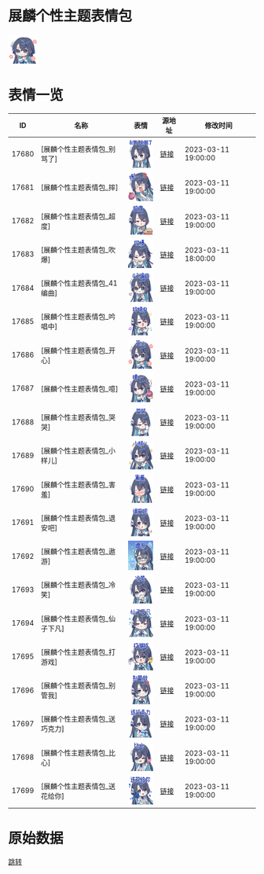 # 展麟个性主题表情包

<img src="./cover.png" height="60" alt="cover" />

# 表情一览

|ID|名称|表情|源地址|修改时间|
|----|----|----|----|----|
|17680|[展麟个性主题表情包_别骂了]|<img src="./pic/017680_%5B展麟个性主题表情包_别骂了%5D.png" height="60" alt="别骂了"/>|[链接](https://i0.hdslb.com/bfs/garb/daf597a17ac561ced413ca62277a52886eaccae5.png)|2023-03-11 19:00:00|
|17681|[展麟个性主题表情包_摔]|<img src="./pic/017681_%5B展麟个性主题表情包_摔%5D.png" height="60" alt="摔"/>|[链接](https://i0.hdslb.com/bfs/garb/cdf41670e518eeb2472a11e27a2d0212d84f92a6.png)|2023-03-11 19:00:00|
|17682|[展麟个性主题表情包_超度]|<img src="./pic/017682_%5B展麟个性主题表情包_超度%5D.png" height="60" alt="超度"/>|[链接](https://i0.hdslb.com/bfs/garb/45a230601a4ca684cb42fdc71811968392bcbc96.png)|2023-03-11 19:00:00|
|17683|[展麟个性主题表情包_吹爆]|<img src="./pic/017683_%5B展麟个性主题表情包_吹爆%5D.png" height="60" alt="吹爆"/>|[链接](https://i0.hdslb.com/bfs/garb/eb220b2da86670a92f6ce7dfb20b60ab2d7bce08.png)|2023-03-11 18:00:00|
|17684|[展麟个性主题表情包_41编曲]|<img src="./pic/017684_%5B展麟个性主题表情包_41编曲%5D.png" height="60" alt="41编曲"/>|[链接](https://i0.hdslb.com/bfs/garb/d3b914d240d2249165edf423f11ed6cc3ac95908.png)|2023-03-11 19:00:00|
|17685|[展麟个性主题表情包_吟唱中]|<img src="./pic/017685_%5B展麟个性主题表情包_吟唱中%5D.png" height="60" alt="吟唱中"/>|[链接](https://i0.hdslb.com/bfs/garb/b49ac6527068e2bd5949c10bfd7df5d39e92459d.png)|2023-03-11 19:00:00|
|17686|[展麟个性主题表情包_开心]|<img src="./pic/017686_%5B展麟个性主题表情包_开心%5D.png" height="60" alt="开心"/>|[链接](https://i0.hdslb.com/bfs/garb/eaf135e266bc6e6763ff2dd2c6e629289c784be7.png)|2023-03-11 19:00:00|
|17687|[展麟个性主题表情包_噫]|<img src="./pic/017687_%5B展麟个性主题表情包_噫%5D.png" height="60" alt="噫"/>|[链接](https://i0.hdslb.com/bfs/garb/716f53e4f5061e02a8f6926e197157c4920bebc7.png)|2023-03-11 19:00:00|
|17688|[展麟个性主题表情包_哭哭]|<img src="./pic/017688_%5B展麟个性主题表情包_哭哭%5D.png" height="60" alt="哭哭"/>|[链接](https://i0.hdslb.com/bfs/garb/e3f5419f0f3ad255f0ac09ccdbf90880ddd6100d.png)|2023-03-11 19:00:00|
|17689|[展麟个性主题表情包_小样儿]|<img src="./pic/017689_%5B展麟个性主题表情包_小样儿%5D.png" height="60" alt="小样儿"/>|[链接](https://i0.hdslb.com/bfs/garb/f3eb395f1ae832c35bb9c19b456f09917e7bb308.png)|2023-03-11 19:00:00|
|17690|[展麟个性主题表情包_害羞]|<img src="./pic/017690_%5B展麟个性主题表情包_害羞%5D.png" height="60" alt="害羞"/>|[链接](https://i0.hdslb.com/bfs/garb/1d33abaffa29387414bc8eca91660b7b13deb1ef.png)|2023-03-11 19:00:00|
|17691|[展麟个性主题表情包_退安吧]|<img src="./pic/017691_%5B展麟个性主题表情包_退安吧%5D.png" height="60" alt="退安吧"/>|[链接](https://i0.hdslb.com/bfs/garb/0807844902b53cfd71ebcb2df1bb888d311a9db1.png)|2023-03-11 19:00:00|
|17692|[展麟个性主题表情包_遨游]|<img src="./pic/017692_%5B展麟个性主题表情包_遨游%5D.png" height="60" alt="遨游"/>|[链接](https://i0.hdslb.com/bfs/garb/69a0f6dc8dd164eee8cff77013adc827416a9c4a.png)|2023-03-11 19:00:00|
|17693|[展麟个性主题表情包_冷笑]|<img src="./pic/017693_%5B展麟个性主题表情包_冷笑%5D.png" height="60" alt="冷笑"/>|[链接](https://i0.hdslb.com/bfs/garb/34c44e8952fb23a4d7944fc36f08679e54c900ea.png)|2023-03-11 19:00:00|
|17694|[展麟个性主题表情包_仙子下凡]|<img src="./pic/017694_%5B展麟个性主题表情包_仙子下凡%5D.png" height="60" alt="仙子下凡"/>|[链接](https://i0.hdslb.com/bfs/garb/39eabbd0db37f8344792c323deb14af9fc8c6b2a.png)|2023-03-11 19:00:00|
|17695|[展麟个性主题表情包_打游戏]|<img src="./pic/017695_%5B展麟个性主题表情包_打游戏%5D.png" height="60" alt="打游戏"/>|[链接](https://i0.hdslb.com/bfs/garb/6da639d2960c785f42befd8dfdf5afcb3786e5a9.png)|2023-03-11 19:00:00|
|17696|[展麟个性主题表情包_别管我]|<img src="./pic/017696_%5B展麟个性主题表情包_别管我%5D.png" height="60" alt="别管我"/>|[链接](https://i0.hdslb.com/bfs/garb/26029141d1634a4a3ca42dda84995fc405060588.png)|2023-03-11 19:00:00|
|17697|[展麟个性主题表情包_送巧克力]|<img src="./pic/017697_%5B展麟个性主题表情包_送巧克力%5D.png" height="60" alt="送巧克力"/>|[链接](https://i0.hdslb.com/bfs/garb/8041470396fa7359019050ddc67bab92f7efc9b5.png)|2023-03-11 19:00:00|
|17698|[展麟个性主题表情包_比心]|<img src="./pic/017698_%5B展麟个性主题表情包_比心%5D.png" height="60" alt="比心"/>|[链接](https://i0.hdslb.com/bfs/garb/c8b7d2aa80c1556770eff86951802789b21e0814.png)|2023-03-11 19:00:00|
|17699|[展麟个性主题表情包_送花给你]|<img src="./pic/017699_%5B展麟个性主题表情包_送花给你%5D.png" height="60" alt="送花给你"/>|[链接](https://i0.hdslb.com/bfs/garb/03f424385a8e120b53e85765a53a6abc29b71b21.png)|2023-03-11 19:00:00|

# 原始数据

[跳转](./raw.json)

